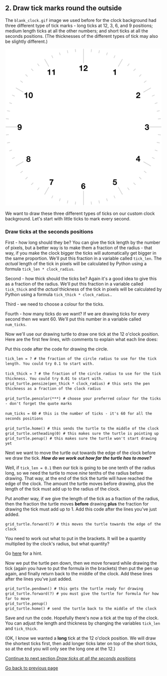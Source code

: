 ## 2. Draw tick marks round the outside

The ```blank_clock.gif``` image we used before for the clock background had three different type of tick marks - long ticks at 12, 3, 6, and 9 positions; medium length ticks at all the other numbers; and short ticks at all the seconds positions. (The thicknesses of the different types of tick may also be slightly different.)

![Clock background](../Step3-Setting-up-the-Analogue-clock/blank_clock.gif "One example analogue clock") 

We want to draw these three different types of ticks on our custom clock background. Let's start with little ticks to mark every second.

### Draw ticks at the seconds positions

First - how long should they be? You can give the tick length by the number of pixels, but a better way is to make them a fraction of the radius - that way, if you make the clock bigger the ticks will automatically get bigger in the same proportion. We'll put this fraction in a variable called ```tick_len```. The *actual* length of the tick in pixels will be calculated by Python using a formula ```tick_len * clock_radius```.

Second - how thick should the ticks be? Again it's a good idea to give this as a fraction of the radius. We'll put this fraction in a variable called ```tick_thick``` and the *actual* thickness of the tick in pixels will be calculated by Python using a formula ```tick_thick * clock_radius```..

Third - we need to choose a colour for the ticks.

Fourth - how many ticks do we want? If we are drawing ticks for every second then we want 60. We'll put this number in a variable called ```num_ticks```.

Now we'll use our drawing turtle to draw one tick at the 12 o'clock position. Here are the first few lines, with comments to explain what each line does:

Put this code after the code for drawing the circle.

```
tick_len = ? # the fraction of the circle radius to use for the tick length. You could try 0.1 to start with.

tick_thick = ? # the fraction of the circle radius to use for the tick thickness. You could try 0.01 to start with.
grid_turtle.pensize(pen_thick * clock_radius) # this sets the pen thickness as a fraction of the clock radius

grid_turtle.pencolor(***) # choose your preferred colour for the ticks - don't forget the quote marks

num_ticks = 60 # this is the number of ticks - it's 60 for all the seconds positions

grid_turtle.home() # this sends the turtle to the middle of the clock
grid_turtle.setheading(0) # this makes sure the turtle is pointing up
grid_turtle.penup() # this makes sure the turtle won't start drawing yet
```
Next we want to move the turtle out towards the edge of the clock before we draw the tick. **_How do we work out how far the turtle has to move?_**

Well, if ```tick_len = 0.1``` then our tick is going to be one tenth of the radius long, so we need the turtle to move *nine* tenths of the radius before drawing. That way, at the end of the tick the turtle will have reached the edge of the clock. The amount the turtle moves before drawing, plus the length of the tick must add up to the radius of the clock.

Put another way, if we give the length of the tick as a fraction of the radius, then the fraction the turtle moves **before** drawing **plus** the fraction for drawing the tick must add up to 1. Add this code after the lines you've just added.
```
grid_turtle.forward(?) # this moves the turtle towards the edge of the clock
```
You need to work out what to put in the brackets. It will be a quantity multiplied by the clock's radius, but what quantity?

Go [here](README3.md) for a hint.

Now we put the turtle pen down, then we move forward while drawing the tick (again you have to put the formula in the brackets) then put the pen up again, and finally return back to the middle of the clock. Add these lines after the lines you've just added.
```
grid_turtle.pendown() # this gets the turtle ready for drawing
grid_turtle.forward(?) # you must give the turtle for formula for how far to move
grid_turtle.penup()
grid_turtle.home() # send the turtle back to the middle of the clock
```
Save and run the code. Hopefully there's now a tick at the top of the clock. You can adjust the length and thickness by changing the variables ```tick_len``` and ```tick_thick```.

(OK, I know we wanted a **long** tick at the 12 o'clock position. We will draw the shortest ticks first, then add longer ticks later on top of the short ticks, so at the end you will only see the long one at the 12.)

[Continue to next section *Draw ticks at all the seconds positions*](README4.md)

[Go back to previous page](README.md)